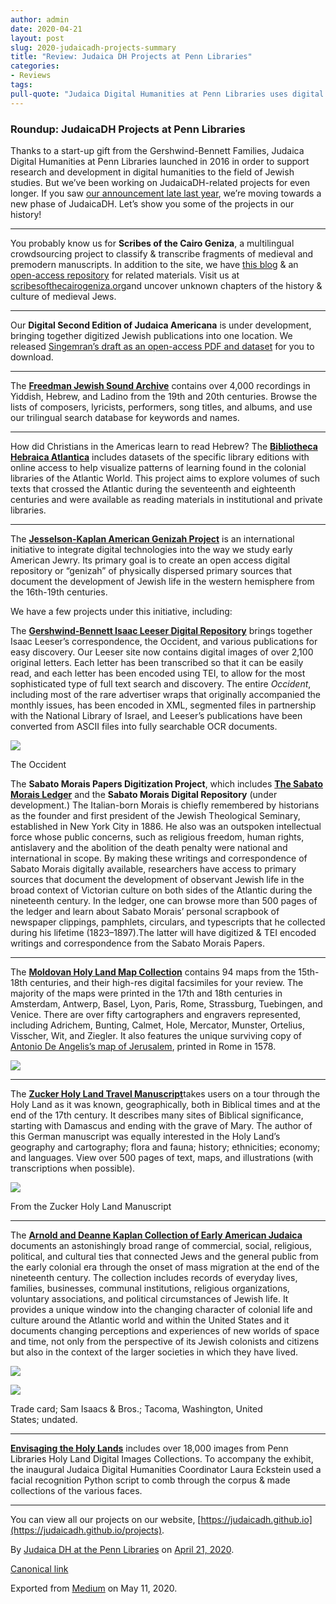 ```yaml
---
author: admin
date: 2020-04-21
layout: post
slug: 2020-judaicadh-projects-summary
title: "Review: Judaica DH Projects at Penn Libraries"
categories:
- Reviews
tags:
pull-quote: "Judaica Digital Humanities at Penn Libraries uses digital technologies to augment & transform the ways in which to explore Jewish history."
---
```


### Roundup: JudaicaDH Projects at Penn Libraries

Thanks to a start-up gift from the Gershwind-Bennett Families, Judaica Digital Humanities at Penn Libraries launched in 2016 in order to support research and development in digital humanities to the field of Jewish studies. But we’ve been working on JudaicaDH-related projects for even longer. If you saw [our announcement late last year](https://www.library.upenn.edu/blogs/libraries-news/2019/12/02/gifts-from-arnold-and-deanne-kaplan-totaling-12-million-enrich-judaic-scholarship-and-digital-humanities-at-the-university-of-pennsylvania-libraries), we’re moving towards a new phase of JudaicaDH. Let’s show you some of the projects in our history!

* * * * *

You probably know us for **Scribes of the Cairo Geniza**, a multilingual crowdsourcing project to classify & transcribe fragments of medieval and premodern manuscripts. In addition to the site, we have [this blog](http://medium.com/@judaicadh) & an [open-access repository](https://repository.upenn.edu/cairogeniza/) for related materials. Visit us at [scribesofthecairogeniza.org](http://scribesofthecairogeniza.org)and uncover unknown chapters of the history & culture of medieval Jews.

* * * * *

Our **Digital Second Edition of Judaica Americana** is under development, bringing together digitized Jewish publications into one location. We released [Singemran’s draft as an open-access PDF and dataset](https://repository.upenn.edu/judaica_americana/) for you to download.

* * * * *

The [**Freedman Jewish Sound Archive**](http://sceti.library.upenn.edu/freedman/learn_today.cfm) contains over 4,000 recordings in Yiddish, Hebrew, and Ladino from the 19th and 20th centuries. Browse the lists of composers, lyricists, performers, song titles, and albums, and use our trilingual search database for keywords and names.

* * * * *

How did Christians in the Americas learn to read Hebrew? The [**Bibliotheca Hebraica Atlantica**](https://judaicadh.github.io/bibliothecahebraicaatlantica/) includes datasets of the specific library editions with online access to help visualize patterns of learning found in the colonial libraries of the Atlantic World. This project aims to explore volumes of such texts that crossed the Atlantic during the seventeenth and eighteenth centuries and were available as reading materials in institutional and private libraries.

* * * * *

The [**Jesselson-Kaplan American Genizah Project**](http://ubuwebser.cajs.upenn.edu/agproject.php) is an international initiative to integrate digital technologies into the way we study early American Jewry. Its primary goal is to create an open access digital repository or “genizah” of physically dispersed primary sources that document the development of Jewish life in the western hemisphere from the 16th-19th centuries.

We have a few projects under this initiative, including:

The [**Gershwind-Bennett Isaac Leeser Digital Repository**](http://leeser.library.upenn.edu/ilproject.php) brings together Isaac Leeser’s correspondence, the Occident, and various publications for easy discovery. Our Leeser site now contains digital images of over 2,100 original letters. Each letter has been transcribed so that it can be easily read, and each letter has been encoded using TEI, to allow for the most sophisticated type of full text search and discovery. The entire *Occident*, including most of the rare advertiser wraps that originally accompanied the monthly issues, has been encoded in XML, segmented files in partnership with the National Library of Israel, and Leeser’s publications have been converted from ASCII files into fully searchable OCR documents.

![](https://cdn-images-1.medium.com/max/800/1*O1h4qRt4SXmHOH8AYF8aaQ.png)

The Occident

The **Sabato Morais Papers Digitization Project**, which includes [**The Sabato Morais Ledger**](http://sceti.library.upenn.edu/morais/) and the **Sabato Morais Digital Repository** (under development.) The Italian-born Morais is chiefly remembered by historians as the founder and first president of the Jewish Theological Seminary, established in New York City in 1886. He also was an outspoken intellectual force whose public concerns, such as religious freedom, human rights, antislavery and the abolition of the death penalty were national and international in scope. By making these writings and correspondence of Sabato Morais digitally available, researchers have access to primary sources that document the development of observant Jewish life in the broad context of Victorian culture on both sides of the Atlantic during the nineteenth century. In the ledger, one can browse more than 500 pages of the ledger and learn about Sabato Morais’ personal scrapbook of newspaper clippings, pamphlets, circulars, and typescripts that he collected during his lifetime (1823–1897).The latter will have digitized & TEI encoded writings and correspondence from the Sabato Morais Papers.

* * * * *

The [**Moldovan Holy Land Map Collection**](http://sceti.library.upenn.edu/moldovanmaps/index.cfm) contains 94 maps from the 15th-18th centuries, and their high-res digital facsimiles for your review. The majority of the maps were printed in the 17th and 18th centuries in Amsterdam, Antwerp, Basel, Lyon, Paris, Rome, Strassburg, Tuebingen, and Venice. There are over fifty cartographers and engravers represented, including Adrichem, Bunting, Calmet, Hole, Mercator, Munster, Ortelius, Visscher, Wit, and Ziegler. It also features the unique surviving copy of [Antonio De Angelis’s map of Jerusalem](http://sceti.library.upenn.edu/moldovanmaps/about.cfm#), printed in Rome in 1578.

![](https://cdn-images-1.medium.com/max/800/1*68Ks_ge7-ZuX95NS6ajZjA.jpeg)

* * * * *

The [**Zucker Holy Land Travel Manuscript**](http://sceti.library.upenn.edu/zucker/)takes users on a tour through the Holy Land as it was known, geographically, both in Biblical times and at the end of the 17th century. It describes many sites of Biblical significance, starting with Damascus and ending with the grave of Mary. The author of this German manuscript was equally interested in the Holy Land’s geography and cartography; flora and fauna; history; ethnicities; economy; and languages. View over 500 pages of text, maps, and illustrations (with transcriptions when possible).

![](https://cdn-images-1.medium.com/max/800/1*J0Qho1qH_eA70gorAM-WYA.jpeg)

From the Zucker Holy Land Manuscript

* * * * *

The [**Arnold and Deanne Kaplan Collection of Early American Judaica**](https://kaplan.exhibits.library.upenn.edu/) documents an astonishingly broad range of commercial, social, religious, political, and cultural ties that connected Jews and the general public from the early colonial era through the onset of mass migration at the end of the nineteenth century. The collection includes records of everyday lives, families, businesses, communal institutions, religious organizations, voluntary associations, and political circumstances of Jewish life. It provides a unique window into the changing character of colonial life and culture around the Atlantic world and within the United States and it documents changing perceptions and experiences of new worlds of space and time, not only from the perspective of its Jewish colonists and citizens but also in the context of the larger societies in which they have lived.

![](https://cdn-images-1.medium.com/max/400/1*UFK1qmH4Y8Gmn8Mcw_xEig.jpeg)

![](https://cdn-images-1.medium.com/max/800/1*heM5g-13tTrzH7nKKjHSug.jpeg)

Trade card; Sam Isaacs & Bros.; Tacoma, Washington, United States; undated.

* * * * *

[**Envisaging the Holy Lands**](http://pennds.org/holyland/) includes over 18,000 images from Penn Libraries Holy Land Digital Images Collections. To accompany the exhibit, the inaugural Judaica Digital Humanities Coordinator Laura Eckstein used a facial recognition Python script to comb through the corpus & made collections of the various faces.

* * * * *

You can view all our projects on our website, [https://judaicadh.github.io](https://judaicadh.github.io/projects).

By [Judaica DH at the Penn Libraries](https://medium.com/@judaicadh) on [April 21, 2020](https://medium.com/p/6ac3cfdf6a4b).

[Canonical link](https://medium.com/@judaicadh/roundup-judaicadh-projects-at-penn-libraries-6ac3cfdf6a4b)

Exported from [Medium](https://medium.com) on May 11, 2020.
